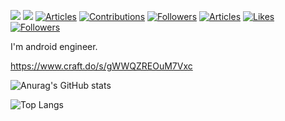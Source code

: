 [![](https://img.shields.io/static/v1?label=LAPRAS&message=経歴等&color=blue)](https://lapras.com/public/N954N7T)
[![](https://img.shields.io/static/v1?label=BLOG&message=KumacPaper&color=red)](https://kaleidot.net)
[![Articles](https://badgen.org/img/qiita/kaleidot725/articles?style=plastic)](https://qiita.com/kaleidot725)
[![Contributions](https://badgen.org/img/qiita/kaleidot725/contributions?style=plastic)](https://qiita.com/kaleidot725)
[![Followers](https://badgen.org/img/qiita/kaleidot725/followers?style=plastic)](https://qiita.com/kaleidot725)
[![Articles](https://badgen.org/img/zenn/kaleidot725/articles?style=plastic)](https://zenn.dev/kaleidot725)
[![Likes](https://badgen.org/img/zenn/kaleidot725/likes?style=plastic)](https://zenn.dev/kaleidot725)
[![Followers](https://badgen.org/img/zenn/kaleidot725/followers?style=plastic)](https://zenn.dev/kaleidot725)

I'm android engineer.

https://www.craft.do/s/gWWQZREOuM7Vxc

![Anurag's GitHub stats](https://github-readme-stats.vercel.app/api?username=kaleidot725&show_icons=true&theme=default)

![Top Langs](https://github-readme-stats.vercel.app/api/top-langs/?username=kaleidot725&&layout=compact)
